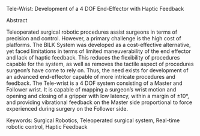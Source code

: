 Tele-Wrist: Development of a 4 DOF End-Effector with Haptic Feedback

Abstract

Teleoperated surgical robotic procedures assist
surgeons in terms of precision and control. However, a primary
challenge is the high cost of platforms. The BILK System was
developed as a cost-effective alternative, yet faced limitations in
terms of limited maneuverability of the end effector and lack of
haptic feedback. This reduces the flexibility of procedures
capable for the system, as well as removes the tactile aspect of
procedures surgeon’s have come to rely on. Thus, the need exists
for development of an advanced end-effector capable of more
intricate procedures and feedback. The Tele-wrist is a 4 DOF
system consisting of a Master and Follower wrist. It is capable of
mapping a surgeon’s wrist motion and opening and closing of a
gripper with low latency, within a margin of ±10°, and providing
vibrational feedback on the Master side proportional to force
experienced during surgery on the Follower side.

Keywords: Surgical Robotics, Teleoperated surgical system,
Real-time robotic control, Haptic Feedback
